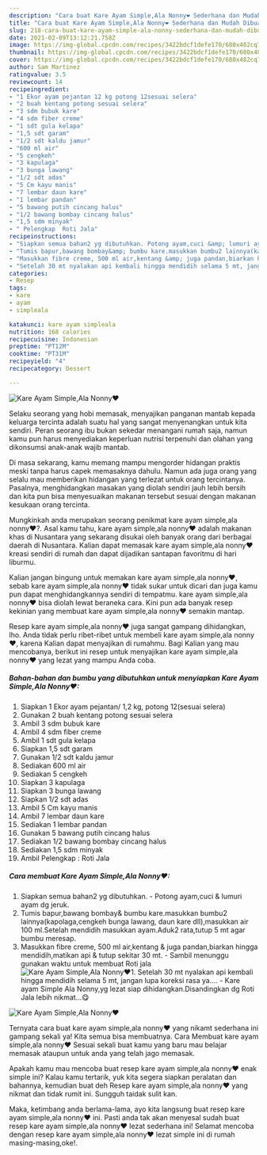 ```yaml
---
description: "Cara buat Kare Ayam Simple,Ala Nonny❤ Sederhana dan Mudah Dibuat"
title: "Cara buat Kare Ayam Simple,Ala Nonny❤ Sederhana dan Mudah Dibuat"
slug: 218-cara-buat-kare-ayam-simple-ala-nonny-sederhana-dan-mudah-dibuat
date: 2021-02-09T13:12:21.758Z
image: https://img-global.cpcdn.com/recipes/3422bdcf1defe170/680x482cq70/kare-ayam-simpleala-nonny❤-foto-resep-utama.jpg
thumbnail: https://img-global.cpcdn.com/recipes/3422bdcf1defe170/680x482cq70/kare-ayam-simpleala-nonny❤-foto-resep-utama.jpg
cover: https://img-global.cpcdn.com/recipes/3422bdcf1defe170/680x482cq70/kare-ayam-simpleala-nonny❤-foto-resep-utama.jpg
author: Sam Martinez
ratingvalue: 3.5
reviewcount: 14
recipeingredient:
- "1 Ekor ayam pejantan 12 kg potong 12sesuai selera"
- "2 buah kentang potong sesuai selera"
- "3 sdm bubuk kare"
- "4 sdm fiber creme"
- "1 sdt gula kelapa"
- "1,5 sdt garam"
- "1/2 sdt kaldu jamur"
- "600 ml air"
- "5 cengkeh"
- "3 kapulaga"
- "3 bunga lawang"
- "1/2 sdt adas"
- "5 Cm kayu manis"
- "7 lembar daun kare"
- "1 lembar pandan"
- "5 bawang putih cincang halus"
- "1/2 bawang bombay cincang halus"
- "1,5 sdm minyak"
- " Pelengkap  Roti Jala"
recipeinstructions:
- "Siapkan semua bahan2 yg dibutuhkan. Potong ayam,cuci &amp; lumuri ayam dg jeruk."
- "Tumis bapur,bawang bombay&amp; bumbu kare.masukkan bumbu2 lainnya(kapolaga,cengkeh bunga lawang, daun kare dll),masukkan air 100 ml.Setelah mendidih masukkan ayam.Aduk2 rata,tutup 5 mt agar bumbu meresap."
- "Masukkan fibre creme, 500 ml air,kentang &amp; juga pandan,biarkan hingga mendidih,matikan api &amp; tutup sekitar 30 mt. Sambil menunggu gunakan waktu untuk membuat Roti jala"
- "Setelah 30 mt nyalakan api kembali hingga mendidih selama 5 mt, jangan lupa koreksi rasa ya.... Kare ayam Simple Ala Nonny,yg lezat siap dihidangkan.Disandingkan dg Roti Jala lebih nikmat...😋"
categories:
- Resep
tags:
- kare
- ayam
- simpleala

katakunci: kare ayam simpleala 
nutrition: 168 calories
recipecuisine: Indonesian
preptime: "PT12M"
cooktime: "PT31M"
recipeyield: "4"
recipecategory: Dessert

---
```



![Kare Ayam Simple,Ala Nonny❤](https://img-global.cpcdn.com/recipes/3422bdcf1defe170/680x482cq70/kare-ayam-simpleala-nonny❤-foto-resep-utama.jpg)

Selaku seorang yang hobi memasak, menyajikan panganan mantab kepada keluarga tercinta adalah suatu hal yang sangat menyenangkan untuk kita sendiri. Peran seorang ibu bukan sekedar menangani rumah saja, namun kamu pun harus menyediakan keperluan nutrisi terpenuhi dan olahan yang dikonsumsi anak-anak wajib mantab.

Di masa  sekarang, kamu memang mampu mengorder hidangan praktis meski tanpa harus capek memasaknya dahulu. Namun ada juga orang yang selalu mau memberikan hidangan yang terlezat untuk orang tercintanya. Pasalnya, menghidangkan masakan yang diolah sendiri jauh lebih bersih dan kita pun bisa menyesuaikan makanan tersebut sesuai dengan makanan kesukaan orang tercinta. 



Mungkinkah anda merupakan seorang penikmat kare ayam simple,ala nonny❤?. Asal kamu tahu, kare ayam simple,ala nonny❤ adalah makanan khas di Nusantara yang sekarang disukai oleh banyak orang dari berbagai daerah di Nusantara. Kalian dapat memasak kare ayam simple,ala nonny❤ kreasi sendiri di rumah dan dapat dijadikan santapan favoritmu di hari liburmu.

Kalian jangan bingung untuk memakan kare ayam simple,ala nonny❤, sebab kare ayam simple,ala nonny❤ tidak sukar untuk dicari dan juga kamu pun dapat menghidangkannya sendiri di tempatmu. kare ayam simple,ala nonny❤ bisa diolah lewat beraneka cara. Kini pun ada banyak resep kekinian yang membuat kare ayam simple,ala nonny❤ semakin mantap.

Resep kare ayam simple,ala nonny❤ juga sangat gampang dihidangkan, lho. Anda tidak perlu ribet-ribet untuk membeli kare ayam simple,ala nonny❤, karena Kalian dapat menyajikan di rumahmu. Bagi Kalian yang mau mencobanya, berikut ini resep untuk menyajikan kare ayam simple,ala nonny❤ yang lezat yang mampu Anda coba.

<!--inarticleads1-->

##### Bahan-bahan dan bumbu yang dibutuhkan untuk menyiapkan Kare Ayam Simple,Ala Nonny❤:

1. Siapkan 1 Ekor ayam pejantan/ 1,2 kg, potong 12(sesuai selera)
1. Gunakan 2 buah kentang potong sesuai selera
1. Ambil 3 sdm bubuk kare
1. Ambil 4 sdm fiber creme
1. Ambil 1 sdt gula kelapa
1. Siapkan 1,5 sdt garam
1. Gunakan 1/2 sdt kaldu jamur
1. Sediakan 600 ml air
1. Sediakan 5 cengkeh
1. Siapkan 3 kapulaga
1. Siapkan 3 bunga lawang
1. Siapkan 1/2 sdt adas
1. Ambil 5 Cm kayu manis
1. Ambil 7 lembar daun kare
1. Sediakan 1 lembar pandan
1. Gunakan 5 bawang putih cincang halus
1. Sediakan 1/2 bawang bombay cincang halus
1. Sediakan 1,5 sdm minyak
1. Ambil  Pelengkap : Roti Jala




<!--inarticleads2-->

##### Cara membuat Kare Ayam Simple,Ala Nonny❤:

1. Siapkan semua bahan2 yg dibutuhkan. - Potong ayam,cuci &amp; lumuri ayam dg jeruk.
1. Tumis bapur,bawang bombay&amp; bumbu kare.masukkan bumbu2 lainnya(kapolaga,cengkeh bunga lawang, daun kare dll),masukkan air 100 ml.Setelah mendidih masukkan ayam.Aduk2 rata,tutup 5 mt agar bumbu meresap.
1. Masukkan fibre creme, 500 ml air,kentang &amp; juga pandan,biarkan hingga mendidih,matikan api &amp; tutup sekitar 30 mt. - Sambil menunggu gunakan waktu untuk membuat Roti jala
<img src="//assets-global.cpcdn.com/assets/icons/button_play-2c75c40dde080a61004c1f40b05d8f140eaff45d7e9e6481dc71c63d2e7c4909.png" alt="Kare Ayam Simple,Ala Nonny❤">1. Setelah 30 mt nyalakan api kembali hingga mendidih selama 5 mt, jangan lupa koreksi rasa ya.... - Kare ayam Simple Ala Nonny,yg lezat siap dihidangkan.Disandingkan dg Roti Jala lebih nikmat...😋
<img src="//assets-global.cpcdn.com/assets/icons/button_play-2c75c40dde080a61004c1f40b05d8f140eaff45d7e9e6481dc71c63d2e7c4909.png" alt="Kare Ayam Simple,Ala Nonny❤">



Ternyata cara buat kare ayam simple,ala nonny❤ yang nikamt sederhana ini gampang sekali ya! Kita semua bisa membuatnya. Cara Membuat kare ayam simple,ala nonny❤ Sesuai sekali buat kamu yang baru mau belajar memasak ataupun untuk anda yang telah jago memasak.

Apakah kamu mau mencoba buat resep kare ayam simple,ala nonny❤ enak simple ini? Kalau kamu tertarik, yuk kita segera siapkan peralatan dan bahannya, kemudian buat deh Resep kare ayam simple,ala nonny❤ yang nikmat dan tidak rumit ini. Sungguh taidak sulit kan. 

Maka, ketimbang anda berlama-lama, ayo kita langsung buat resep kare ayam simple,ala nonny❤ ini. Pasti anda tak akan menyesal sudah buat resep kare ayam simple,ala nonny❤ lezat sederhana ini! Selamat mencoba dengan resep kare ayam simple,ala nonny❤ lezat simple ini di rumah masing-masing,oke!.

